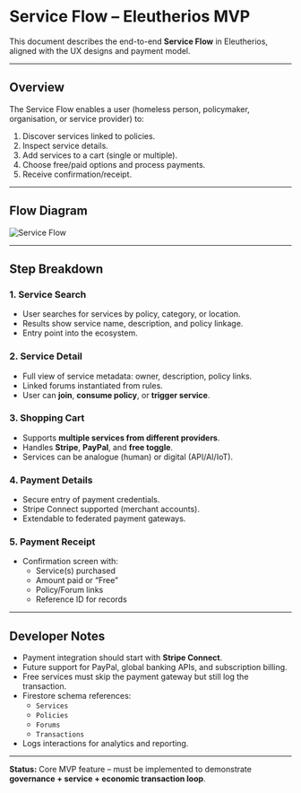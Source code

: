 # Service Flow – Eleutherios MVP

This document describes the end-to-end **Service Flow** in Eleutherios, aligned with the UX designs and payment model.

---

## Overview
The Service Flow enables a user (homeless person, policymaker, organisation, or service provider) to:
1. Discover services linked to policies.
2. Inspect service details.
3. Add services to a cart (single or multiple).
4. Choose free/paid options and process payments.
5. Receive confirmation/receipt.

---

## Flow Diagram
![Service Flow](eleutherios_service_flow.png)

---

## Step Breakdown

### 1. Service Search
- User searches for services by policy, category, or location.
- Results show service name, description, and policy linkage.
- Entry point into the ecosystem.

### 2. Service Detail
- Full view of service metadata: owner, description, policy links.
- Linked forums instantiated from rules.
- User can **join**, **consume policy**, or **trigger service**.

### 3. Shopping Cart
- Supports **multiple services from different providers**.
- Handles **Stripe**, **PayPal**, and **free toggle**.
- Services can be analogue (human) or digital (API/AI/IoT).

### 4. Payment Details
- Secure entry of payment credentials.
- Stripe Connect supported (merchant accounts).
- Extendable to federated payment gateways.

### 5. Payment Receipt
- Confirmation screen with:
  - Service(s) purchased
  - Amount paid or “Free”
  - Policy/Forum links
  - Reference ID for records

---

## Developer Notes
- Payment integration should start with **Stripe Connect**.
- Future support for PayPal, global banking APIs, and subscription billing.
- Free services must skip the payment gateway but still log the transaction.
- Firestore schema references:
  - `Services`
  - `Policies`
  - `Forums`
  - `Transactions`
- Logs interactions for analytics and reporting.

---

**Status:** Core MVP feature – must be implemented to demonstrate **governance + service + economic transaction loop**.
